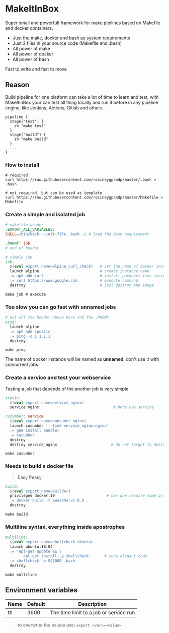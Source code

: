 # MakeItInBox

Super small and powerfull framework for make pipilines based on Makefile and docker containers.

- Just the make, docker and bash as system requirements
- Just 2 files in your source code (Makefile and .bash)
- All power of make
- All power of docker
- All power of bash

Fast to write and fast to move

## Reason

Build pipeline for one platform can take a lot of time to learn and test, with MakeItInBox your can test all thing locally and run it before in any pipeline engine, like Jenkins, Actions, Gitlab and others.

```Jenkinsfile
pipeline {
  stage("test") {
    sh "make test"
  }
  stage("build") {
    sh "make build"
  }
  ...
}
```

### How to install

```Shell
# required
curl https://raw.githubusercontent.com/rosineygp/mdp/master/.bash > .bash

# not required, but can be used as template
curl https://raw.githubusercontent.com/rosineygp/mdp/master/Makefile > Makefile
```

### Create a simple and isolated job

```Makefile
# makefile header
.EXPORT_ALL_VARIABLES:
SHELL=/bin/bash --init-file .bash -i # load the bash requirement

.PHONY: job
# end of header

# simple job
job:
  $(eval export name=alpine_curl_check)   # set the name of docker instance
  launch alpine                           # create instance name
  .= apk add curl                         # install packages (run inside image)
  .= curl https://www.google.com          # execute command
  destroy                                 # just destroy the image
```
```Shell
make job # execute
```

### Too slow you can go fast with unnamed jobs

```Makefile
# put all the header above here and the .PHONY
ping:
  launch alpine
  .= apk add iputils
  .= ping -c 1.1.1.1
  destroy
```

```Shell
make ping
```

The name of docker instance will be named as **unnamed**, don't use it with concurrent jobs

### Create a service and test your webservice

Testing a job that depends of the another job is very simple.

```Makefile
static:
  $(eval export name=service_nginx)
  service nginx                                 # here use service

cucumber: service
  $(eval export name=consumer_nginx)
  launch cucumber '--link service_nginx:nginx'
  .= gem install bundler
  .= cucumber
  destroy
  destroy service_nginx                        # do not forget to destroy the service
```

```Shell
make cucumber
```

### Needs to build a docker file
> Easy Peasy

```Makefile
build:
  $(eval export name=builder)
  privileged docker:19                       # now whe require some privileages
  .= docker build -t awesome:v1.0.0 .
  destroy
```

```Shell
make build
```

### Multiline syntax, everything inside apostrophes

```Makefile
multiline:
  $(eval export name=shellcheck_ubuntu)
  launch ubuntu:18.04
  .= 'apt-get update && \
        apt-get install -y shellcheck'      # very elegant code
  .= shellcheck -e SC1088 .bash
  destroy
```

```Shell
make multiline
```

## Environment variables

|Name|Default|Description|
|----|-------|-----------|
|ttl|3600|The time limit to a job or service run|

> to overwrite the values use: `export <var>=<value>`